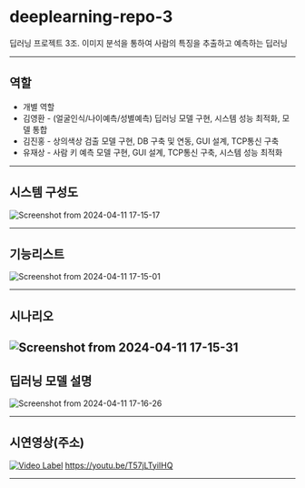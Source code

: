 # deeplearning-repo-3
딥러닝 프로젝트 3조. 이미지 분석을 통하여 사람의 특징을 추출하고 예측하는 딥러닝

-------------------------------------
## 역할
* 개별 역할
* 김영환 - (얼굴인식/나이예측/성별예측) 딥러닝 모델 구현, 시스템 성능 최적화, 모델 통합
* 김진홍 - 상의색상 검출 모델 구현, DB 구축 및 연동, GUI 설계, TCP통신 구축
* 유재상 - 사람 키 예측 모델 구현, GUI 설계, TCP통신 구축, 시스템 성능 최적화

-------------------------------------
## 시스템 구성도
![Screenshot from 2024-04-11 17-15-17](https://github.com/addinedu-ros-4th/deeplearning-repo-3/assets/128347421/15f16270-0a06-4821-ab17-91f90b2ecd31)

-------------------------------------
## 기능리스트
![Screenshot from 2024-04-11 17-15-01](https://github.com/addinedu-ros-4th/deeplearning-repo-3/assets/128347421/a48fa41b-3f0b-414f-9375-df57c3843874)

-------------------------------------
## 시나리오
![Screenshot from 2024-04-11 17-15-31](https://github.com/addinedu-ros-4th/deeplearning-repo-3/assets/128347421/3744e811-6d42-45f5-9e35-0ad19c269b87)
-------------------------------------
## 딥러닝 모델 설명
![Screenshot from 2024-04-11 17-16-26](https://github.com/addinedu-ros-4th/deeplearning-repo-3/assets/128347421/388a0a98-4eba-433a-9085-0019606cbcde)

-------------------------------------
## 시연영상(주소)
[![Video Label](https://img.youtube.com/vi/T57jLTyiIHQ/0.jpg)](https://youtu.be/T57jLTyiIHQ)
https://youtu.be/T57jLTyiIHQ

-------------------------------------
